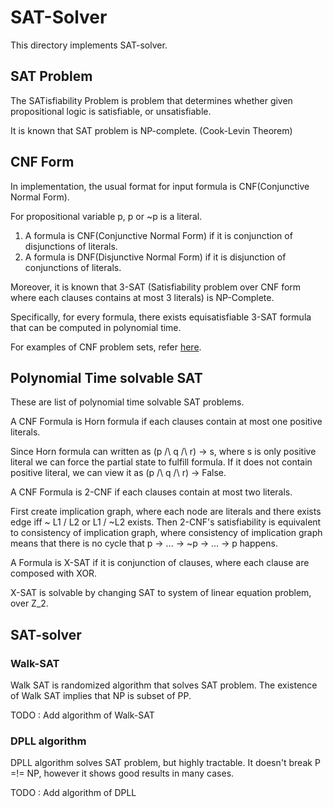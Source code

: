 # SAT-Solver

This directory implements SAT-solver. 

## SAT Problem

The SATisfiability Problem is problem that determines whether given propositional logic is satisfiable, or unsatisfiable.

It is known that SAT problem is NP-complete. (Cook-Levin Theorem)

## CNF Form

In implementation, the usual format for input formula is CNF(Conjunctive Normal Form). 

For propositional variable p, p or ~p is a literal. 

1. A formula is CNF(Conjunctive Normal Form) if it is conjunction of disjunctions of literals.
2. A formula is DNF(Disjunctive Normal Form) if it is disjunction of conjunctions of literals.

Moreover, it is known that 3-SAT (Satisfiability problem over CNF form where each clauses contains at most 3 literals) is NP-Complete.

Specifically, for every formula, there exists equisatisfiable 3-SAT formula that can be computed in polynomial time.

For examples of CNF problem sets, refer [here](https://www.cs.ubc.ca/~hoos/SATLIB/benchm.html).

## Polynomial Time solvable SAT
These are list of polynomial time solvable SAT problems.

A CNF Formula is Horn formula if each clauses contain at most one positive literals.

Since Horn formula can written as (p /\ q /\ r) -> s, where s is only positive literal 
we can force the partial state to fulfill formula. If it does not contain positive literal, 
we can view it as (p /\ q /\ r) -> False. 

A CNF Formula is 2-CNF if each clauses contain at most two literals.

First create implication graph, where each node are literals and there exists edge iff ~ L1 \/ L2 or 
L1 \/ ~L2 exists. Then 2-CNF's satisfiability is equivalent to consistency of implication graph, where
consistency of implication graph means that there is no cycle that p -> ... -> ~p -> ... -> p happens.

A Formula is X-SAT if it is conjunction of clauses, where each clause are composed with XOR. 

X-SAT is solvable by changing SAT to system of linear equation problem, over Z_2.
## SAT-solver

### Walk-SAT
Walk SAT is randomized algorithm that solves SAT problem. The existence of Walk SAT implies that NP is subset of PP.

TODO : Add algorithm of Walk-SAT

### DPLL algorithm
DPLL algorithm solves SAT problem, but highly tractable. It doesn't break P =!= NP, however it shows good results in many cases. 

TODO : Add algorithm of DPLL